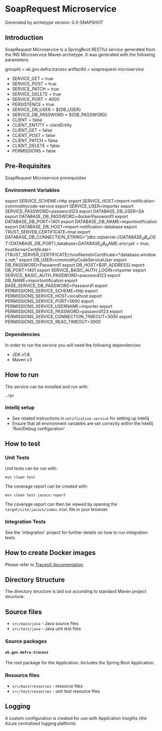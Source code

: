 # SoapRequest Microservice

Generated by archetype version: 0.3-SNAPSHOT

## Introduction

SoapRequest Microservice is a SpringBoot RESTful service generated from the INS Microservice Maven archetype.
It was generated with the following parameters:

groupId = uk.gov.defra.tracesx
artifactId = soaprequest-microservice
- SERVICE_GET = true
- SERVICE_POST = true
- SERVICE_PATCH = true
- SERVICE_DELETE = true
- SERVICE_PORT = 4000
- PERSISTENCE = true
- SERVICE_DB_USER = ${DB_USER}
- SERVICE_DB_PASSWORD = ${DB_PASSWORD}
- CLIENT = false
- CLIENT_ENTITY = clientEntity
- CLIENT_GET = false
- CLIENT_POST = false
- CLIENT_PATCH = false
- CLIENT_DELETE = false
- PERMISSIONS = false

## Pre-Requisites

SoapRequest Microservice prerequisites

### Environment Variables

export SERVICE_SCHEME=http
export SERVICE_HOST=import-notification-commoditycode-service
export SERVICE_USER=importer
export SERVICE_PASSWORD=password123
export DATABASE_DB_USER=SA
export DATABASE_DB_PASSWORD=dockerPassword1!
export DATABASE_DB_PORT=1401
export DATABASE_DB_NAME=importnotification
export DATABASE_DB_HOST=import-notification-database
export TRUST_SERVER_CERTIFICATE=true
export DATABASE_DB_CONNECTION_STRING="jdbc:sqlserver://${DATABASE_DB_HOST}:${DATABASE_DB_PORT};database=${DATABASE_DB_NAME};encrypt=true;trustServerCertificate=${TRUST_SERVER_CERTIFICATE};hostNameInCertificate=*.database.windows.net;"
export DB_USER=commodityCodeServiceUser
export DB_PASSWORD=Password1
export DB_HOST=${IP_ADDRESS}
export DB_PORT=1401
export SERVICE_BASIC_AUTH_LOGIN=importer
export SERVICE_BASIC_AUTH_PASSWORD=password123
export DB_NAME=importnotification
export BASE_SERVICE_DB_PASSWORD=Password1
export PERMISSIONS_SERVICE_SCHEME=http
export PERMISSIONS_SERVICE_HOST=localhost
export PERMISSIONS_SERVICE_PORT=5660
export PERMISSIONS_SERVICE_USERNAME=importer
export PERMISSIONS_SERVICE_PASSWORD=password123
export PERMISSIONS_SERVICE_CONNECTION_TIMEOUT=3000
export PERMISSIONS_SERVICE_READ_TIMEOUT=3000


### Dependencies

In order to run the service you will need the following dependencies

- JDK v1.8
- Maven v3

## How to run

The service can be installed and run with:

```
./go
```

### Intellij setup

- See related instructions in `notification-service` for setting up Intellij
- Ensure that all environment variables are set correctly within the Intellij 'Run/Debug configuration'


## How to test

### Unit Tests

Unit tests can be run with:

```
mvn clean test
```

The coverage report can be created with:

```
mvn clean test jacoco:report
```

The coverage report can then be viewed by opening the `target/site/jacoco/index.html` file in your browser.

### Integration Tests

See the 'integration' project for further details on how to run integration tests.

## How to create Docker images

Please refer to [TracesX documentation](https://eaflood.atlassian.net/wiki/spaces/IM/pages/462356656/Docker+for+Local+Development).

## Directory Structure

The directory structure is laid out according to standard Maven project structure:

## Source files

- `src/main/java` - Java source files
- `src/test/java` - Java unit test files


### Source packages

#### `uk.gov.defra.tracesx`

The root package for the Application.  Includes the Spring Boot Application.

### Resource files

- `src/main/resources` - resource files
- `src/test/resources` - unit test resource files

## Logging

A custom configuration is created for use with Application Insights (the Azure centralised logging platform).

